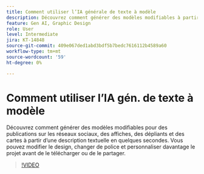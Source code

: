 ```yaml
---
title: Comment utiliser l’IA générale de texte à modèle
description: Découvrez comment générer des modèles modifiables à partir d’une description de texte en quelques secondes
feature: Gen AI, Graphic Design
role: User
level: Intermediate
jira: KT-14848
source-git-commit: 409e067ded1abd3bdf5b7bedc7616112b4589a60
workflow-type: tm+mt
source-wordcount: '59'
ht-degree: 0%

---
```


# Comment utiliser l’IA gén. de texte à modèle

Découvrez comment générer des modèles modifiables pour des publications sur les réseaux sociaux, des affiches, des dépliants et des cartes à partir d’une description textuelle en quelques secondes. Vous pouvez modifier le design, changer de police et personnaliser davantage le projet avant de le télécharger ou de le partager.

>[!VIDEO](https://video.tv.adobe.com/v/3427022?quality=12&learn=on&hidetitle=true)
